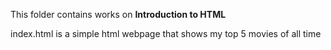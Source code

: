 
This folder contains works on **Introduction to HTML**

index.html is a simple html webpage that shows my top 5 movies of all time